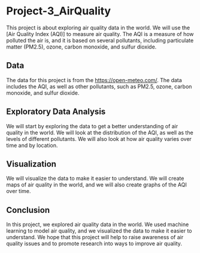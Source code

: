 # Project-3_AirQuality

This project is about exploring air quality data in the world. We will use the [Air Quality Index (AQI)] to measure air quality. The AQI is a measure of how polluted the air is, and it is based on several pollutants, including particulate matter (PM2.5), ozone, carbon monoxide, and sulfur dioxide.

## Data

The data for this project is from the https://open-meteo.com/. The data includes the AQI, as well as other pollutants, such as PM2.5, ozone, carbon monoxide, and sulfur dioxide.

## Exploratory Data Analysis

We will start by exploring the data to get a better understanding of air quality in the world. We will look at the distribution of the AQI, as well as the levels of different pollutants. We will also look at how air quality varies over time and by location.

## Visualization

We will visualize the data to make it easier to understand. We will create maps of air quality in the world, and we will also create graphs of the AQI over time.

## Conclusion

In this project, we explored air quality data in the world. We used machine learning to model air quality, and we visualized the data to make it easier to understand. We hope that this project will help to raise awareness of air quality issues and to promote research into ways to improve air quality.
